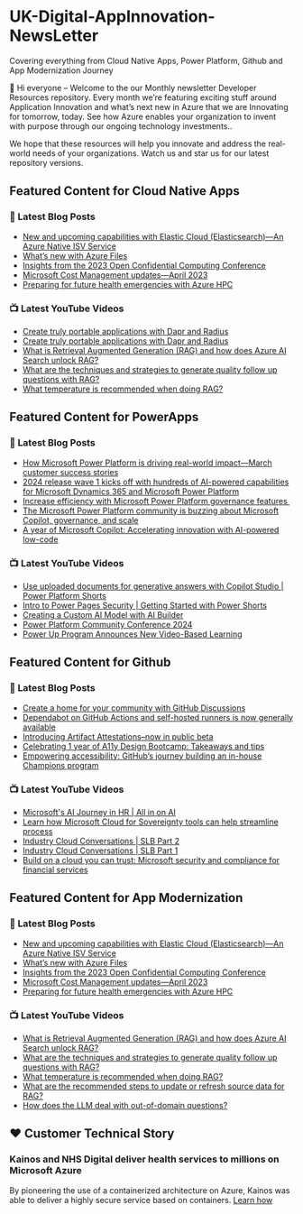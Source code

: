 # UK-Digital-AppInnovation-NewsLetter

Covering everything from Cloud Native Apps, Power Platform, Github and App Modernization Journey

👋 Hi everyone – Welcome to the our Monthly newsletter Developer Resources repository. Every month we’re featuring exciting stuff around Application Innovation and what’s next new in Azure that we are Innovating for tomorrow, today. See how Azure enables your organization to invent with purpose through our ongoing technology investments..


We hope that these resources will help you innovate and address the real-world needs of your organizations. Watch us and star us for our latest repository versions.

## Featured Content for Cloud Native Apps


### 📝 Latest Blog Posts

    
<!-- BLOGCNA:START -->
- [New and upcoming capabilities with Elastic Cloud (Elasticsearch)—An Azure Native ISV Service](https://azure.microsoft.com/blog/new-and-upcoming-capabilities-with-elastic-cloud-elasticsearch-an-azure-native-isv-service/)
- [What’s new with Azure Files](https://azure.microsoft.com/blog/what-s-new-with-azure-files/)
- [Insights from the 2023 Open Confidential Computing Conference](https://azure.microsoft.com/blog/insights-from-the-2023-open-confidential-computing-conference/)
- [Microsoft Cost Management updates—April 2023](https://azure.microsoft.com/blog/microsoft-cost-management-updates-april-2023/)
- [Preparing for future health emergencies with Azure HPC ](https://azure.microsoft.com/blog/preparing-for-future-health-emergencies-with-azure-hpc/)
<!-- BLOGCNA:END -->

### 📺 Latest YouTube Videos

 
<!-- YOUTUBECNA:START -->
- [Create truly portable applications with Dapr and Radius](https://www.youtube.com/watch?v=bbLVvOSMR2I)
- [Create truly portable applications with Dapr and Radius](https://www.youtube.com/watch?v=S2P27agC3i0)
- [What is Retrieval Augmented Generation &lpar;RAG&rpar; and how does Azure AI Search unlock RAG?](https://www.youtube.com/watch?v=g6R9PukXR6k)
- [What are the techniques and strategies to generate quality follow up questions with RAG?](https://www.youtube.com/watch?v=e30ENF5jMTk)
- [What temperature is recommended when doing RAG?](https://www.youtube.com/watch?v=XPpGSjzBaFE)
<!-- YOUTUBECNA:END -->

##  Featured Content for PowerApps
### 📝 Latest Blog Posts
<!-- BLOGPOWER:START -->
- [How Microsoft Power Platform is driving real-world impact—March customer success stories](https://www.microsoft.com/en-us/power-platform/blog/2024/04/18/how-microsoft-power-platform-is-driving-real-world-impact-march-customer-success-stories/)
- [2024 release wave 1 kicks off with hundreds of AI-powered capabilities for Microsoft Dynamics 365 and Microsoft Power Platform](https://cloudblogs.microsoft.com/dynamics365/bdm/2024/04/10/2024-release-wave-1-kicks-off-with-hundreds-of-ai-powered-capabilities-for-microsoft-dynamics-365-and-microsoft-power-platform/)
- [Increase efficiency with Microsoft Power Platform governance features ](https://www.microsoft.com/en-us/power-platform/blog/2024/04/04/increase-efficiency-with-microsoft-power-platform-governance-features/)
- [The Microsoft Power Platform community is buzzing about Microsoft Copilot, governance, and scale](https://www.microsoft.com/en-us/power-platform/blog/2024/03/28/the-microsoft-power-platform-community-is-buzzing-about-microsoft-copilot-governance-and-scale/)
- [A year of Microsoft Copilot: Accelerating innovation with AI-powered low-code](https://www.microsoft.com/en-us/power-platform/blog/2024/03/26/a-year-of-microsoft-copilot-accelerating-innovation-with-ai-powered-low-code/)
<!-- BLOGPOWER:END -->
 ### 📺 Latest YouTube Videos
    
<!-- YOUTUBEPOWER:START -->
- [Use uploaded documents for generative answers with Copilot Studio | Power Platform Shorts](https://www.youtube.com/watch?v=-dKSxndH26o)
- [Intro to Power Pages Security | Getting Started with Power Shorts](https://www.youtube.com/watch?v=ojAll5jmxss)
- [Creating a Custom AI Model with AI Builder](https://www.youtube.com/watch?v=PL6f4SDoGDA)
- [Power Platform Community Conference 2024](https://www.youtube.com/watch?v=aIpTb1Wpkkk)
- [Power Up Program Announces New Video-Based Learning](https://www.youtube.com/watch?v=KwTT_C9PM2c)
<!-- YOUTUBEPOWER:END -->

##  Featured Content for Github
### 📝 Latest Blog Posts
<!-- BLOGGITHUB:START -->
- [Create a home for your community with GitHub Discussions](https://github.blog/2024-05-06-create-a-home-for-your-community-with-github-discussions/)
- [Dependabot on GitHub Actions and self-hosted runners is now generally available](https://github.blog/2024-05-02-dependabot-on-github-actions-and-self-hosted-runners-is-now-generally-available/)
- [Introducing Artifact Attestations–now in public beta](https://github.blog/2024-05-02-introducing-artifact-attestations-now-in-public-beta/)
- [Celebrating 1 year of A11y Design Bootcamp: Takeaways and tips](https://github.blog/2024-05-02-celebrating-1-year-of-a11y-design-bootcamp-takeaways-and-tips/)
- [Empowering accessibility: GitHub&#8217;s journey building an in-house Champions program](https://github.blog/2024-05-01-empowering-accessibility-githubs-journey-building-an-in-house-champions-program/)
<!-- BLOGGITHUB:END -->
### 📺 Latest YouTube Videos
<!-- YOUTUBEGITHUB:START -->
- [Microsoft&#39;s AI Journey in HR | All in on AI](https://www.youtube.com/watch?v=ffrmZhT3BJA)
- [Learn how Microsoft Cloud for Sovereignty tools can help streamline process](https://www.youtube.com/watch?v=fbq3EfDIfX4)
- [Industry Cloud Conversations | SLB Part 2](https://www.youtube.com/watch?v=uvc2xhJNsn4)
- [Industry Cloud Conversations | SLB Part 1](https://www.youtube.com/watch?v=yssdcLSDMkw)
- [Build on a cloud you can trust: Microsoft security and compliance for financial services](https://www.youtube.com/watch?v=vdfhxuWOSlQ)
<!-- YOUTUBEGITHUB:END -->
##  Featured Content for App Modernization
### 📝 Latest Blog Posts
<!-- BLOGAPPMOD:START -->
- [New and upcoming capabilities with Elastic Cloud (Elasticsearch)—An Azure Native ISV Service](https://azure.microsoft.com/blog/new-and-upcoming-capabilities-with-elastic-cloud-elasticsearch-an-azure-native-isv-service/)
- [What’s new with Azure Files](https://azure.microsoft.com/blog/what-s-new-with-azure-files/)
- [Insights from the 2023 Open Confidential Computing Conference](https://azure.microsoft.com/blog/insights-from-the-2023-open-confidential-computing-conference/)
- [Microsoft Cost Management updates—April 2023](https://azure.microsoft.com/blog/microsoft-cost-management-updates-april-2023/)
- [Preparing for future health emergencies with Azure HPC ](https://azure.microsoft.com/blog/preparing-for-future-health-emergencies-with-azure-hpc/)
<!-- BLOGAPPMOD:END -->
### 📺 Latest YouTube Videos
<!-- YOUTUBEAPPMOD:START -->
- [What is Retrieval Augmented Generation &lpar;RAG&rpar; and how does Azure AI Search unlock RAG?](https://www.youtube.com/watch?v=g6R9PukXR6k)
- [What are the techniques and strategies to generate quality follow up questions with RAG?](https://www.youtube.com/watch?v=e30ENF5jMTk)
- [What temperature is recommended when doing RAG?](https://www.youtube.com/watch?v=XPpGSjzBaFE)
- [What are the recommended steps to update or refresh source data for RAG?](https://www.youtube.com/watch?v=q6OOuYeldlI)
- [How does the LLM deal with out-of-domain questions?](https://www.youtube.com/watch?v=bhmrkZ9AKO4)
<!-- YOUTUBEAPPMOD:END -->


## ♥️ Customer Technical Story 

### Kainos and NHS Digital deliver health services to millions on Microsoft Azure

By pioneering the use of a containerized architecture on Azure, Kainos was able to deliver a highly secure service based on containers. [Learn how](https://customers.microsoft.com/en-us/story/1368348549535774520-kainos-and-nhs-digital-deliver-health-services-to-millions-on-microsoft-azure)


